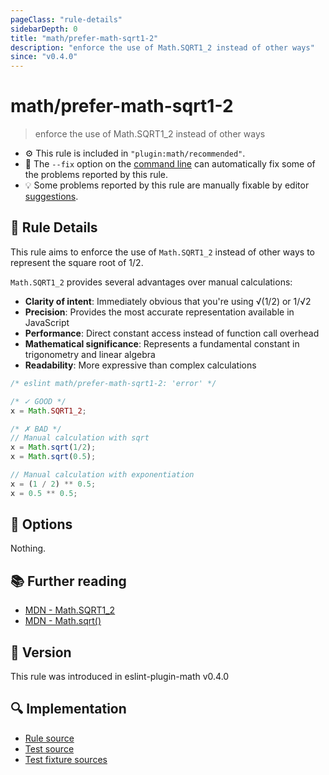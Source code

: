 ```yaml
---
pageClass: "rule-details"
sidebarDepth: 0
title: "math/prefer-math-sqrt1-2"
description: "enforce the use of Math.SQRT1_2 instead of other ways"
since: "v0.4.0"
---
```


# math/prefer-math-sqrt1-2

> enforce the use of Math.SQRT1_2 instead of other ways

- ⚙️ This rule is included in `"plugin:math/recommended"`.
- 🔧 The `--fix` option on the [command line](https://eslint.org/docs/user-guide/command-line-interface#fixing-problems) can automatically fix some of the problems reported by this rule.
- 💡 Some problems reported by this rule are manually fixable by editor [suggestions](https://eslint.org/docs/developer-guide/working-with-rules#providing-suggestions).

## 📖 Rule Details

This rule aims to enforce the use of `Math.SQRT1_2` instead of other ways to represent the square root of 1/2.

`Math.SQRT1_2` provides several advantages over manual calculations:

- **Clarity of intent**: Immediately obvious that you're using √(1/2) or 1/√2
- **Precision**: Provides the most accurate representation available in JavaScript
- **Performance**: Direct constant access instead of function call overhead
- **Mathematical significance**: Represents a fundamental constant in trigonometry and linear algebra
- **Readability**: More expressive than complex calculations

<eslint-code-block fix>

<!-- eslint-skip -->

```js
/* eslint math/prefer-math-sqrt1-2: 'error' */

/* ✓ GOOD */
x = Math.SQRT1_2;

/* ✗ BAD */
// Manual calculation with sqrt
x = Math.sqrt(1/2);
x = Math.sqrt(0.5);

// Manual calculation with exponentiation
x = (1 / 2) ** 0.5;
x = 0.5 ** 0.5;
```

<!--
TODO
// Division by Math.SQRT2
x = 1 / Math.SQRT2;
-->

</eslint-code-block>

## 🔧 Options

Nothing.

## 📚 Further reading

- [MDN - Math.SQRT1_2](https://developer.mozilla.org/en-US/docs/Web/JavaScript/Reference/Global_Objects/Math/SQRT1_2)
- [MDN - Math.sqrt()](https://developer.mozilla.org/en-US/docs/Web/JavaScript/Reference/Global_Objects/Math/sqrt)

## 🚀 Version

This rule was introduced in eslint-plugin-math v0.4.0

## 🔍 Implementation

- [Rule source](https://github.com/ota-meshi/eslint-plugin-math/blob/main/src/rules/prefer-math-sqrt1-2.ts)
- [Test source](https://github.com/ota-meshi/eslint-plugin-math/blob/main/tests/src/rules/prefer-math-sqrt1-2.ts)
- [Test fixture sources](https://github.com/ota-meshi/eslint-plugin-math/tree/main/tests/fixtures/rules/prefer-math-sqrt1-2)
